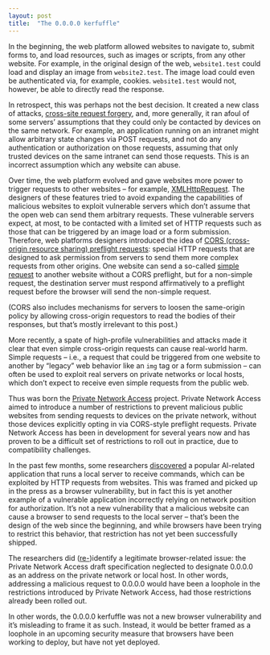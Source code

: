 ```yaml
---
layout: post
title:  "The 0.0.0.0 kerfuffle"
---
```


In the beginning, the web platform allowed websites to navigate to, submit forms
to, and load resources, such as images or scripts, from any other website. For
example, in the original design of the web, `website1.test` could load and display
an image from `website2.test`. The image load could even be authenticated via, for
example, cookies. `website1.test` would not, however, be able to directly read the
response.

In retrospect, this was perhaps not the best decision. It created a new class of
attacks,
[cross-site request forgery](https://en.wikipedia.org/wiki/Cross-site_request_forgery),
and, more generally, it ran afoul of some servers’ assumptions that they could
only be contacted by devices on the same network. For example, an application
running on an intranet might allow arbitrary state changes via POST requests,
and not do any authentication or authorization on those requests, assuming that
only trusted devices on the same intranet can send those requests. This is an
incorrect assumption which any website can abuse.

Over time, the web platform evolved and gave websites more power to trigger
requests to other websites – for example,
[XMLHttpRequest](https://developer.mozilla.org/en-US/docs/Web/API/XMLHttpRequest).
The designers of these features tried to avoid expanding the capabilities of
malicious websites to exploit vulnerable servers which don’t assume that the
open web can send them arbitrary requests. These vulnerable servers expect, at
most, to be contacted with a limited set of HTTP requests such as those that can
be triggered by an image load or a form submission. Therefore, web platforms
designers introduced the idea of
[CORS (cross-origin resource sharing) preflight requests](https://developer.mozilla.org/en-US/docs/Glossary/Preflight_request):
special HTTP requests that are designed to ask permission from servers to send
them more complex requests from other origins. One website can send a so-called
[simple request](https://developer.mozilla.org/en-US/docs/Web/HTTP/CORS#simple_requests)
to another website without a CORS preflight, but for a non-simple request, the
destination server must respond affirmatively to a preflight request before the
browser will send the non-simple request.

(CORS also includes mechanisms for servers to loosen the same-origin policy by
allowing cross-origin requestors to read the bodies of their responses, but
that’s mostly irrelevant to this post.)

More recently, a spate of high-profile vulnerabilities and attacks made it clear
that even simple cross-origin requests can cause real-world harm. Simple
requests – i.e., a request that could be triggered from one website to another
by “legacy” web behavior like an `img` tag or a form submission – can often be
used to exploit real servers on private networks or local hosts, which don’t
expect to receive even simple requests from the public web.

Thus was born the
[Private Network Access](https://wicg.github.io/private-network-access/) project.
Private Network Access aimed to introduce a number of restrictions to prevent
malicious public websites from sending requests to devices on the private
network, without those devices explicitly opting in via CORS-style preflight
requests. Private Network Access has been in development for several years now
and has proven to be a difficult set of restrictions to roll out in practice,
due to compatibility challenges.

In the past few months, some researchers
[discovered](https://www.oligo.security/blog/0-0-0-0-day-exploiting-localhost-apis-from-the-browser)
a popular AI-related application that runs a local server to receive commands,
which can be exploited by HTTP requests from websites. This was framed and
picked up in the press as a browser vulnerability, but in fact this is yet
another example of a vulnerable application incorrectly relying on network
position for authorization. It’s not a new vulnerability that a malicious
website can cause a browser to send requests to the local server – that’s been
the design of the web since the beginning, and while browsers have been trying
to restrict this behavior, that restriction has not yet been successfully
shipped.

The researchers did
([re-](https://github.com/WICG/private-network-access/issues/71))identify a
legitimate browser-related issue: the Private Network Access draft specification
neglected to designate 0.0.0.0 as an address on the private network or local
host. In other words, addressing a malicious request to 0.0.0.0 would have been
a loophole in the restrictions introduced by Private Network Access, had those
restrictions already been rolled out.

In other words, the 0.0.0.0 kerfuffle was not a new browser vulnerability and
it’s misleading to frame it as such. Instead, it would be better framed as a
loophole in an upcoming security measure that browsers have been working to
deploy, but have not yet deployed.
